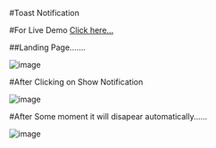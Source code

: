 #Toast Notification

#For Live Demo [Click here...](https://vipul1432.github.io/50_days-of-Javascript-Challenge/Day27_Toast%20Notification/)

##Landing Page.......

![image](https://user-images.githubusercontent.com/81670997/170626297-4f9104ea-b8e5-4e54-835a-53156549739c.png)

#After Clicking on Show Notification

![image](https://user-images.githubusercontent.com/81670997/170626449-5b4266c2-20d1-4f98-874f-d68221c261dc.png)

#After Some moment it will disapear automatically......

![image](https://user-images.githubusercontent.com/81670997/170626502-67991942-a658-4cb9-9a9c-11e1964a1269.png)



